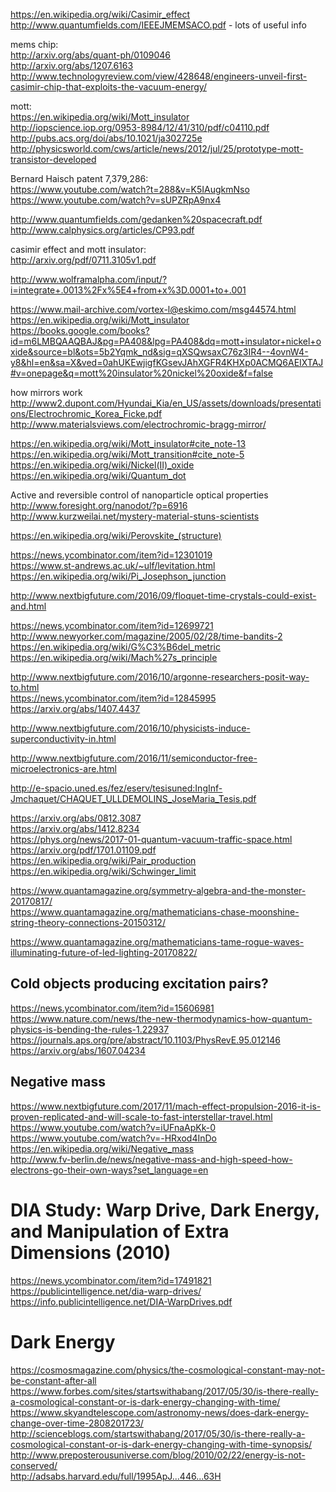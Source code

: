https://en.wikipedia.org/wiki/Casimir_effect  
http://www.quantumfields.com/IEEEJMEMSACO.pdf - lots of useful info  

mems chip:  
http://arxiv.org/abs/quant-ph/0109046  
http://arxiv.org/abs/1207.6163  
http://www.technologyreview.com/view/428648/engineers-unveil-first-casimir-chip-that-exploits-the-vacuum-energy/  

mott:  
https://en.wikipedia.org/wiki/Mott_insulator  
http://iopscience.iop.org/0953-8984/12/41/310/pdf/c04110.pdf  
http://pubs.acs.org/doi/abs/10.1021/ja302725e  
http://physicsworld.com/cws/article/news/2012/jul/25/prototype-mott-transistor-developed  

Bernard Haisch patent 7,379,286:  
https://www.youtube.com/watch?t=288&v=K5IAugkmNso  
https://www.youtube.com/watch?v=sUPZRpA9nx4  

http://www.quantumfields.com/gedanken%20spacecraft.pdf  
http://www.calphysics.org/articles/CP93.pdf  

casimir effect and mott insulator:  
http://arxiv.org/pdf/0711.3105v1.pdf  

http://www.wolframalpha.com/input/?i=integrate+.0013%2Fx%5E4+from+x%3D.0001+to+.001  

https://www.mail-archive.com/vortex-l@eskimo.com/msg44574.html  
https://en.wikipedia.org/wiki/Mott_insulator  
https://books.google.com/books?id=m6LMBQAAQBAJ&pg=PA408&lpg=PA408&dq=mott+insulator+nickel+oxide&source=bl&ots=5b2Yqmk_nd&sig=qXSQwsaxC76z3IR4--4ovnW4-y8&hl=en&sa=X&ved=0ahUKEwjigfKGsevJAhXGFR4KHXp0ACMQ6AEIXTAJ#v=onepage&q=mott%20insulator%20nickel%20oxide&f=false  

how mirrors work  
http://www2.dupont.com/Hyundai_Kia/en_US/assets/downloads/presentations/Electrochromic_Korea_Ficke.pdf  
http://www.materialsviews.com/electrochromic-bragg-mirror/  

https://en.wikipedia.org/wiki/Mott_insulator#cite_note-13  
https://en.wikipedia.org/wiki/Mott_transition#cite_note-5  
https://en.wikipedia.org/wiki/Nickel(II)_oxide  
https://en.wikipedia.org/wiki/Quantum_dot  

Active and reversible control of nanoparticle optical properties  
http://www.foresight.org/nanodot/?p=6916  
http://www.kurzweilai.net/mystery-material-stuns-scientists  

https://en.wikipedia.org/wiki/Perovskite_(structure)  

https://news.ycombinator.com/item?id=12301019  
https://www.st-andrews.ac.uk/~ulf/levitation.html  
https://en.wikipedia.org/wiki/Pi_Josephson_junction  

http://www.nextbigfuture.com/2016/09/floquet-time-crystals-could-exist-and.html  

https://news.ycombinator.com/item?id=12699721  
http://www.newyorker.com/magazine/2005/02/28/time-bandits-2  
https://en.wikipedia.org/wiki/G%C3%B6del_metric  
https://en.wikipedia.org/wiki/Mach%27s_principle  

http://www.nextbigfuture.com/2016/10/argonne-researchers-posit-way-to.html  
https://news.ycombinator.com/item?id=12845995  
https://arxiv.org/abs/1407.4437  

http://www.nextbigfuture.com/2016/10/physicists-induce-superconductivity-in.html  

http://www.nextbigfuture.com/2016/11/semiconductor-free-microelectronics-are.html  

http://e-spacio.uned.es/fez/eserv/tesisuned:IngInf-Jmchaquet/CHAQUET_ULLDEMOLINS_JoseMaria_Tesis.pdf  

https://arxiv.org/abs/0812.3087  
https://arxiv.org/abs/1412.8234  
https://phys.org/news/2017-01-quantum-vacuum-traffic-space.html  
https://arxiv.org/pdf/1701.01109.pdf  
https://en.wikipedia.org/wiki/Pair_production  
https://en.wikipedia.org/wiki/Schwinger_limit  

https://www.quantamagazine.org/symmetry-algebra-and-the-monster-20170817/    
https://www.quantamagazine.org/mathematicians-chase-moonshine-string-theory-connections-20150312/  

https://www.quantamagazine.org/mathematicians-tame-rogue-waves-illuminating-future-of-led-lighting-20170822/  

## Cold objects producing excitation pairs?
https://news.ycombinator.com/item?id=15606981  
https://www.nature.com/news/the-new-thermodynamics-how-quantum-physics-is-bending-the-rules-1.22937  
https://journals.aps.org/pre/abstract/10.1103/PhysRevE.95.012146  
https://arxiv.org/abs/1607.04234  

## Negative mass
https://www.nextbigfuture.com/2017/11/mach-effect-propulsion-2016-it-is-proven-replicated-and-will-scale-to-fast-interstellar-travel.html  
https://www.youtube.com/watch?v=iUFnaApKk-0  
https://www.youtube.com/watch?v=-HRxod4InDo  
https://en.wikipedia.org/wiki/Negative_mass  
http://www.fv-berlin.de/news/negative-mass-and-high-speed-how-electrons-go-their-own-ways?set_language=en  

# DIA Study: Warp Drive, Dark Energy, and Manipulation of Extra Dimensions (2010)
https://news.ycombinator.com/item?id=17491821  
https://publicintelligence.net/dia-warp-drives/  
https://info.publicintelligence.net/DIA-WarpDrives.pdf

# Dark Energy
https://cosmosmagazine.com/physics/the-cosmological-constant-may-not-be-constant-after-all  
https://www.forbes.com/sites/startswithabang/2017/05/30/is-there-really-a-cosmological-constant-or-is-dark-energy-changing-with-time/  
https://www.skyandtelescope.com/astronomy-news/does-dark-energy-change-over-time-2808201723/  
http://scienceblogs.com/startswithabang/2017/05/30/is-there-really-a-cosmological-constant-or-is-dark-energy-changing-with-time-synopsis/  
http://www.preposterousuniverse.com/blog/2010/02/22/energy-is-not-conserved/  
http://adsabs.harvard.edu/full/1995ApJ...446...63H  
